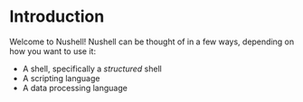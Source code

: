 # Introduction

Welcome to Nushell! Nushell can be thought of in a few ways, depending on how you want to use it:

* A shell, specifically a *structured* shell
* A scripting language
* A data processing language

